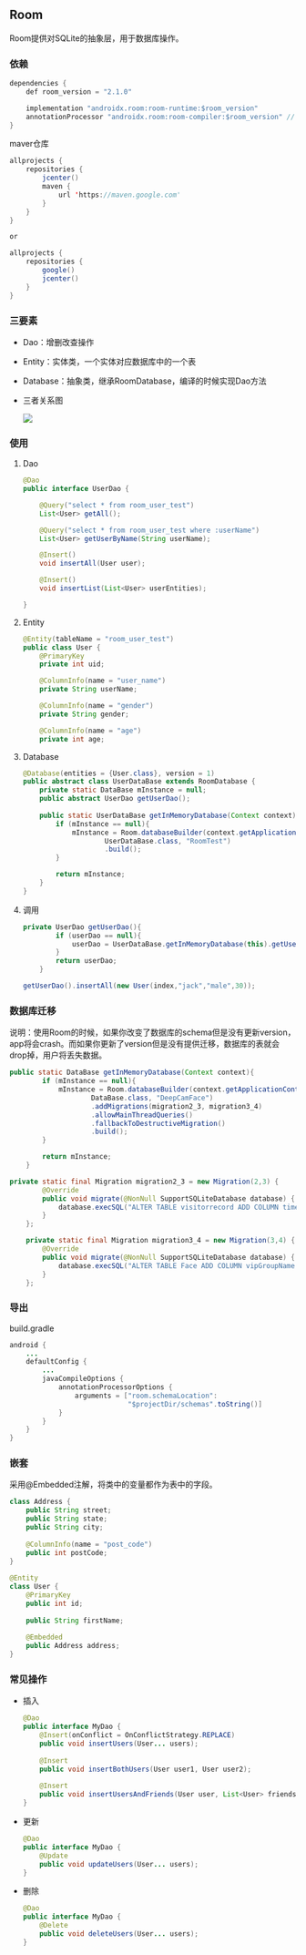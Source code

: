 ## Room

Room提供对SQLite的抽象层，用于数据库操作。

### 依赖

~~~java
dependencies {
    def room_version = "2.1.0"

    implementation "androidx.room:room-runtime:$room_version"
    annotationProcessor "androidx.room:room-compiler:$room_version" // For Kotlin use kapt instead of annotationProcessor
}
~~~

maver仓库

~~~java
allprojects {
    repositories {
        jcenter()
        maven {
            url 'https://maven.google.com'
        }
    }
}

or

allprojects {
    repositories {
        google()
        jcenter()
    }
}
~~~

### 三要素

* Dao：增删改查操作

* Entity：实体类，一个实体对应数据库中的一个表

* Database：抽象类，继承RoomDatabase，编译的时候实现Dao方法

* 三者关系图

  ![](https://github.com/RustLi/JetpackLearning/blob/master/Room/room_architecture.png)

### 使用

1. Dao

   ~~~java
   @Dao
   public interface UserDao {
   
       @Query("select * from room_user_test")
       List<User> getAll();
   
       @Query("select * from room_user_test where :userName")
       List<User> getUserByName(String userName);
   
       @Insert()
       void insertAll(User user);
   
       @Insert()
       void insertList(List<User> userEntities);
   
   }
   ~~~

2. Entity

   ~~~java
   @Entity(tableName = "room_user_test")
   public class User {
       @PrimaryKey
       private int uid;
   
       @ColumnInfo(name = "user_name")
       private String userName;
   
       @ColumnInfo(name = "gender")
       private String gender;
   
       @ColumnInfo(name = "age")
       private int age;
   ~~~

   

3. Database

   ~~~java
   @Database(entities = {User.class}, version = 1)
   public abstract class UserDataBase extends RoomDatabase {
       private static DataBase mInstance = null;
       public abstract UserDao getUserDao();
       
       public static UserDataBase getInMemoryDatabase(Context context){
           if (mInstance == null){
               mInstance = Room.databaseBuilder(context.getApplicationContext(),
                       UserDataBase.class, "RoomTest")
                       .build();
           }
   
           return mInstance;
       }
   }
   ~~~

   

4. 调用

   ~~~java
   private UserDao getUserDao(){
           if (userDao == null){
               userDao = UserDataBase.getInMemoryDatabase(this).getUserDao();
           }
           return userDao;
       }
   
   getUserDao().insertAll(new User(index,"jack","male",30));
   ~~~

### 数据库迁移

说明：使用Room的时候，如果你改变了数据库的schema但是没有更新version，app将会crash。而如果你更新了version但是没有提供迁移，数据库的表就会drop掉，用户将丢失数据。

~~~java
public static DataBase getInMemoryDatabase(Context context){
        if (mInstance == null){
            mInstance = Room.databaseBuilder(context.getApplicationContext(),
                    DataBase.class, "DeepCamFace")
                    .addMigrations(migration2_3, migration3_4)
                    .allowMainThreadQueries()
                    .fallbackToDestructiveMigration()
                    .build();
        }

        return mInstance;
    }

private static final Migration migration2_3 = new Migration(2,3) {
        @Override
        public void migrate(@NonNull SupportSQLiteDatabase database) {
            database.execSQL("ALTER TABLE visitorrecord ADD COLUMN timeStamp TEXT");
        }
    };

    private static final Migration migration3_4 = new Migration(3,4) {
        @Override
        public void migrate(@NonNull SupportSQLiteDatabase database) {
            database.execSQL("ALTER TABLE Face ADD COLUMN vipGroupName TEXT");
        }
    };
~~~

### 导出

build.gradle

~~~java
android {
    ...
    defaultConfig {
        ...
        javaCompileOptions {
            annotationProcessorOptions {
                arguments = ["room.schemaLocation":
                             "$projectDir/schemas".toString()]
            }
        }
    }
}
~~~

### 嵌套

采用@Embedded注解，将类中的变量都作为表中的字段。

~~~java
class Address {
    public String street;
    public String state;
    public String city;
 
    @ColumnInfo(name = "post_code")
    public int postCode;
}
 
@Entity
class User {
    @PrimaryKey
    public int id;
 
    public String firstName;
 
    @Embedded
    public Address address;
}
~~~

### 常见操作

* 插入

  ~~~java
  @Dao
  public interface MyDao {
      @Insert(onConflict = OnConflictStrategy.REPLACE)
      public void insertUsers(User... users);
   
      @Insert
      public void insertBothUsers(User user1, User user2);
   
      @Insert
      public void insertUsersAndFriends(User user, List<User> friends);
  }
  ~~~

* 更新

  ~~~java
  @Dao
  public interface MyDao {
      @Update
      public void updateUsers(User... users);
  }
  ~~~

* 删除

  ~~~java
  @Dao
  public interface MyDao {
      @Delete
      public void deleteUsers(User... users);
  }
  ~~~

  
